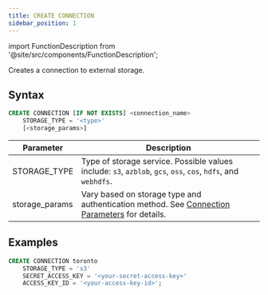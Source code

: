 ```yaml
---
title: CREATE CONNECTION
sidebar_position: 1
---
```

import FunctionDescription from '@site/src/components/FunctionDescription';

<FunctionDescription description="Introduced or updated: v1.2.208"/>

Creates a connection to external storage.

## Syntax

```sql
CREATE CONNECTION [IF NOT EXISTS] <connection_name> 
    STORAGE_TYPE = '<type>' 
    [<storage_params>]

```

| Parameter        | Description                                                                                                                                        |
|------------------|----------------------------------------------------------------------------------------------------------------------------------------------------|
| STORAGE_TYPE     | Type of storage service. Possible values include: `s3`, `azblob`, `gcs`, `oss`, `cos`, `hdfs`, and `webhdfs`.                                      |
| storage_params   | Vary based on storage type and authentication method. See [Connection Parameters](../../../13-sql-reference/51-connect-parameters.md) for details. |

## Examples

```sql
CREATE CONNECTION toronto 
    STORAGE_TYPE = 's3' 
    SECRET_ACCESS_KEY = '<your-secret-access-key>' 
    ACCESS_KEY_ID = '<your-access-key-id>';

```